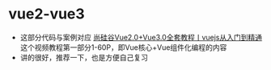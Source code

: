 # vue2-vue3
* 这部分代码与案例对应 [尚硅谷Vue2.0+Vue3.0全套教程丨vuejs从入门到精通](https://www.bilibili.com/video/BV1Zy4y1K7SH?p=1)这个视频教程第一部分1-60P，即Vue核心+Vue组件化编程的内容
* 讲的很好，推荐一下，也是方便自己复习
